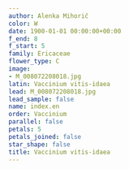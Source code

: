 ```yaml
---
author: Alenka Mihorič
color: W
date: 1900-01-01 00:00:00+00:00
f_end: 8
f_start: 5
family: Ericaceae
flower_type: C
image:
- M_008072208018.jpg
latin: Vaccinium vitis-idaea
lead: M_008072208018.jpg
lead_sample: false
name: index.en
order: Vaccinium
parallel: false
petals: 5
petals_joined: false
star_shape: false
title: Vaccinium vitis-idaea
---
```

